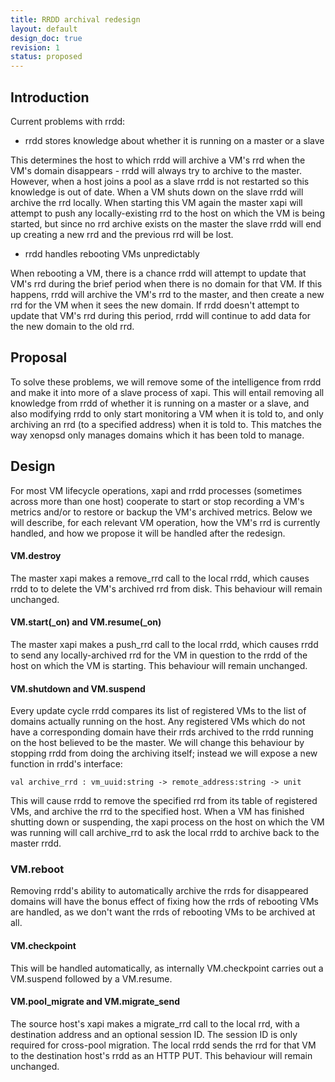 ```yaml
---
title: RRDD archival redesign
layout: default
design_doc: true
revision: 1
status: proposed
---
```


## Introduction

Current problems with rrdd:

* rrdd stores knowledge about whether it is running on a master or a slave

This determines the host to which rrdd will archive a VM's rrd when the VM's
domain disappears - rrdd will always try to archive to the master. However,
when a host joins a pool as a slave rrdd is not restarted so this knowledge is
out of date. When a VM shuts down on the slave rrdd will archive the rrd
locally. When starting this VM again the master xapi will attempt to push any
locally-existing rrd to the host on which the VM is being started, but since
no rrd archive exists on the master the slave rrdd will end up creating a new
rrd and the previous rrd will be lost.

* rrdd handles rebooting VMs unpredictably

When rebooting a VM, there is a chance rrdd will attempt to update that VM's rrd
during the brief period when there is no domain for that VM. If this happens,
rrdd will archive the VM's rrd to the master, and then create a new rrd for the
VM when it sees the new domain. If rrdd doesn't attempt to update that VM's rrd
during this period, rrdd will continue to add data for the new domain to the old
rrd.

## Proposal

To solve these problems, we will remove some of the intelligence from rrdd and
make it into more of a slave process of xapi. This will entail removing all
knowledge from rrdd of whether it is running on a master or a slave, and also
modifying rrdd to only start monitoring a VM when it is told to, and only
archiving an rrd (to a specified address) when it is told to. This matches the
way xenopsd only manages domains which it has been told to manage.

## Design

For most VM lifecycle operations, xapi and rrdd processes (sometimes across more
than one host) cooperate to start or stop recording a VM's metrics and/or to
restore or backup the VM's archived metrics. Below we will describe, for each
relevant VM operation, how the VM's rrd is currently handled, and how we propose
it will be handled after the redesign.

#### VM.destroy

The master xapi makes a remove_rrd call to the local rrdd, which causes rrdd to
to delete the VM's archived rrd from disk. This behaviour will remain unchanged.

#### VM.start(\_on) and VM.resume(\_on)

The master xapi makes a push_rrd call to the local rrdd, which causes rrdd to
send any locally-archived rrd for the VM in question to the rrdd of the host on
which the VM is starting. This behaviour will remain unchanged.

#### VM.shutdown and VM.suspend

Every update cycle rrdd compares its list of registered VMs to the list of
domains actually running on the host. Any registered VMs which do not have a
corresponding domain have their rrds archived to the rrdd running on the host
believed to be the master. We will change this behaviour by stopping rrdd from
doing the archiving itself; instead we will expose a new function in rrdd's
interface:

```
val archive_rrd : vm_uuid:string -> remote_address:string -> unit
```

This will cause rrdd to remove the specified rrd from its table of registered
VMs, and archive the rrd to the specified host. When a VM has finished shutting
down or suspending, the xapi process on the host on which the VM was running
will call archive_rrd to ask the local rrdd to archive back to the master rrdd.

### VM.reboot

Removing rrdd's ability to automatically archive the rrds for disappeared
domains will have the bonus effect of fixing how the rrds of rebooting VMs are
handled, as we don't want the rrds of rebooting VMs to be archived at all.

#### VM.checkpoint

This will be handled automatically, as internally VM.checkpoint carries out a
VM.suspend followed by a VM.resume.

#### VM.pool_migrate and VM.migrate_send

The source host's xapi makes a migrate_rrd call to the local rrd, with a
destination address and an optional session ID. The session ID is only required
for cross-pool migration. The local rrdd sends the rrd for that VM to the
destination host's rrdd as an HTTP PUT. This behaviour will remain unchanged.
